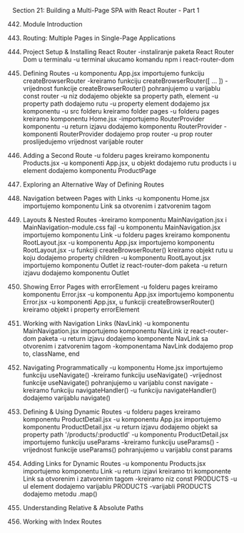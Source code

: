 Section 21: Building a Multi-Page SPA with React Router - Part 1

442. Module Introduction

443. Routing: Multiple Pages in Single-Page Applications

444. Project Setup & Installing React Router
-instaliranje paketa React Router Dom u terminalu
-u terminal ukucamo komandu npm i react-router-dom

445. Defining Routes
-u komponentu App.jsx importujemo funkciju createBrowserRouter
-kreiramo funkciju createBrowserRouter([ ... ])
-vrijednost funkcije createBrowserRouter() pohranjujemo u varijablu const router
-u niz dodajemo objekte sa property path, element
-u property path dodajemo rutu
-u property element dodajemo jsx komponentu
-u src folderu kreiramo folder pages
-u folderu pages kreiramo komponentu Home.jsx
-importujemo RouterProvider komponentu
-u return izjavu dodajemo komponentu RouterProvider
-komponenti RouterProvider dodajemo prop router
-u prop router proslijedujemo vrijednost varijable router

446. Adding a Second Route
-u folderu pages kreiramo komponentu Products.jsx
-u komponenti App.jsx, u objekt dodajemo rutu products i u element dodajemo komponentu ProductPage 

447. Exploring an Alternative Way of Defining Routes

448. Navigation between Pages with Links
-u komponentu Home.jsx importujemo komponentu Link sa otvorenim i zatvorenim tagom

449. Layouts & Nested Routes
-kreiramo komponentu MainNavigation.jsx i MainNavigation-module.css fajl
-u komponentu MainNavigation.jsx importujemo komponentu Link
-u folderu pages kreiramo komponentu RootLayout.jsx
-u komponentu App.jsx importujemo komponentu RootLayout.jsx
-u funkciji createBrowserRouter() kreiramo objekt rutu u koju dodajemo property children
-u komponentu RootLayout.jsx importujemo komponentu Outlet iz react-router-dom paketa
-u return izjavu dodajemo komponentu Outlet

450. Showing Error Pages with errorElement
-u folderu pages kreiramo komponentu Error.jsx
-u komponentu App.jsx importujemo komponentu Error.jsx
-u komponenti App.jsx, u funkciji createBrowserRouter() kreiramo objekt i property errorElement

451. Working with Navigation Links (NavLink)
-u komponentu MainNavigation.jsx importujemo komponentu NavLink iz react-router-dom paketa
-u return izjavu dodajemo komponente NavLink sa otvorenim i zatvorenim tagom
-komponentama NavLink dodajemo prop to, className, end

452. Navigating Programmatically
-u komponentu Home.jsx importujemo funkciju useNavigate()
-kreiramo funkciju useNavigate()
-vrijednost funkcije useNavigate() pohranjujemo u varijablu const navigate
-kreiramo funkciju navigateHandler()
-u funkciju navigateHandler() dodajemo varijablu navigate()

453. Defining & Using Dynamic Routes
-u folderu pages kreiramo komponentu ProductDetail.jsx
-u komponentu App.jsx importujemo komponentu ProductDetail.jsx
-u return izjavu dodajemo objekt sa property path '/products/:productId'
-u komponentu ProductDetail.jsx importujemo funkciju useParams
-kreiramo funkciju useParams()
-vrijednost funkcije useParams() pohranjujemo u varijablu const params

454. Adding Links for Dynamic Routes
-u komponentu Products.jsx importujemo komponentu Link 
-u return izjavi kreiramo tri komponente Link sa otvorenim i zatvorenim tagom
-kreiramo niz const PRODUCTS
-u ul element dodajemo varijablu PRODUCTS
-varijabli PRODUCTS dodajemo metodu .map()

455. Understanding Relative & Absolute Paths

456. Working with Index Routes
